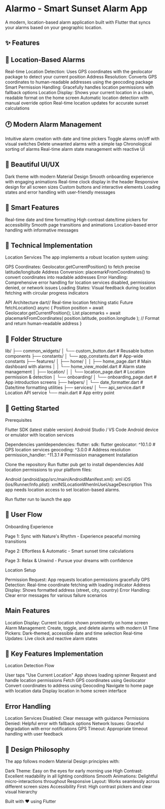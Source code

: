 # Alarmo - Smart Sunset Alarm App
A modern, location-based alarm application built with Flutter that syncs your alarms based on your geographic location.
## ✨ Features
## 🌅 Location-Based Alarms

Real-time Location Detection: Uses GPS coordinates with the geolocator package to detect your current position
Address Resolution: Converts GPS coordinates to human-readable addresses using the geocoding package
Smart Permission Handling: Gracefully handles location permissions with fallback options
Location Display: Shows your current location in a clean, readable format on the home screen
Automatic location detection with manual override option
Real-time location updates for accurate sunset calculations

## 🕐 Modern Alarm Management

Intuitive alarm creation with date and time pickers
Toggle alarms on/off with visual switches
Delete unwanted alarms with a simple tap
Chronological sorting of alarms
Real-time alarm state management with reactive UI

## 🎨 Beautiful UI/UX

Dark theme with modern Material Design
Smooth onboarding experience with engaging animations
Real-time clock display in the header
Responsive design for all screen sizes
Custom buttons and interactive elements
Loading states and error handling with user-friendly messages

## 📱 Smart Features

Real-time date and time formatting
High contrast date/time pickers for accessibility
Smooth page transitions and animations
Location-based error handling with informative messages

## 🔧 Technical Implementation
Location Services
The app implements a robust location system using:

GPS Coordinates: Geolocator.getCurrentPosition() to fetch precise latitude/longitude
Address Conversion: placemarkFromCoordinates() to convert coordinates into readable addresses
Error Handling: Comprehensive error handling for location services disabled, permissions denied, or network issues
Loading States: Visual feedback during location fetching with circular progress indicators

API Architecture
dart// Real-time location fetching
static Future<String> fetchLocation() async {
  Position position = await Geolocator.getCurrentPosition();
  List<Placemark> placemarks = await placemarkFromCoordinates(
    position.latitude, 
    position.longitude
  );
  // Format and return human-readable address
}
## 📁 Folder Structure
lib/
├── common_widgets/
│   └── custom_button.dart          # Reusable button components
├── constants/
│   └── app_constants.dart          # App-wide constants
├── features/
│   ├── home/
│   │   ├── home_page.dart          # Main dashboard with alarms
│   │   └── home_view_model.dart    # Alarm state management
│   ├── location/
│   │   └── location_page.dart      # Location permission & detection
│   └── onboarding/
│       └── onboarding_page.dart    # App introduction screens
├── helpers/
│   └── date_formatter.dart         # Date/time formatting utilities
├── services/
│   └── api_service.dart           # Location API service
└── main.dart                      # App entry point
## 🚀 Getting Started
Prerequisites

Flutter SDK (latest stable version)
Android Studio / VS Code
Android device or emulator with location services

Dependencies
yamldependencies:
  flutter:
    sdk: flutter
  geolocator: ^10.1.0      # GPS location services
  geocoding: ^3.0.0        # Address resolution
  permission_handler: ^11.3.1  # Permission management
Installation

Clone the repository
Run flutter pub get to install dependencies
Add location permissions to your platform files:

Android (android/app/src/main/AndroidManifest.xml):
xml<uses-permission android:name="android.permission.ACCESS_FINE_LOCATION" />
<uses-permission android:name="android.permission.ACCESS_COARSE_LOCATION" />
iOS (ios/Runner/Info.plist):
xml<key>NSLocationWhenInUseUsageDescription</key>
<string>This app needs location access to set location-based alarms.</string>

Run flutter run to launch the app

## 📱 User Flow
Onboarding Experience

Page 1: Sync with Nature's Rhythm - Experience peaceful morning transitions

Page 2: Effortless & Automatic - Smart sunset time calculations

Page 3: Relax & Unwind - Pursue your dreams with confidence

Location Setup

Permission Request: App requests location permissions gracefully
GPS Detection: Real-time coordinate fetching with loading indicator
Address Display: Shows formatted address (street, city, country)
Error Handling: Clear error messages for various failure scenarios

## Main Features

Location Display: Current location shown prominently on home screen
Alarm Management: Create, toggle, and delete alarms with modern UI
Time Pickers: Dark-themed, accessible date and time selection
Real-time Updates: Live clock and reactive alarm states

## 🔧 Key Features Implementation
Location Detection Flow

User taps "Use Current Location"
App shows loading spinner
Request and handle location permissions
Fetch GPS coordinates using Geolocator
Convert coordinates to address using Geocoding
Navigate to home page with location data
Display location in home screen interface

## Error Handling

Location Services Disabled: Clear message with guidance
Permissions Denied: Helpful error with fallback options
Network Issues: Graceful degradation with error notifications
GPS Timeout: Appropriate timeout handling with user feedback

## 🎨 Design Philosophy
The app follows modern Material Design principles with:

Dark Theme: Easy on the eyes for early morning use
High Contrast: Excellent readability in all lighting conditions
Smooth Animations: Delightful micro-interactions throughout
Responsive Layout: Works seamlessly across different screen sizes
Accessibility First: High contrast pickers and clear visual hierarchy


Built with ❤️ using Flutter
